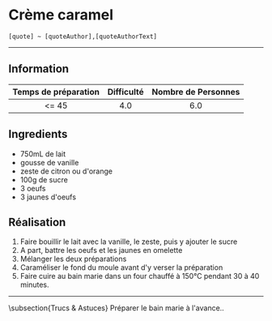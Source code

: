 # Crème caramel

`[quote] ~ [quoteAuthor],[quoteAuthorText]`

---

## Information

| Temps de préparation  | Difficulté    | Nombre de Personnes |
|:---------------------:|:-------------:|:-------------------:|
| <= 45            | 4.0  | 6.0        |

## Ingredients

- 750mL de lait
- gousse de vanille
- zeste de citron ou d'orange
- 100g de sucre
- 3 oeufs
- 3 jaunes d'oeufs


## Réalisation

1. Faire bouillir le lait avec la vanille, le zeste, puis y ajouter le sucre
1. A part, battre les oeufs et les jaunes en omelette
1. Mélanger les deux préparations
1. Caraméliser le fond du moule avant d'y verser la préparation
1. Faire cuire au bain marie dans un four chauffé à 150°C pendant 30 à 40 minutes.


---

\subsection{Trucs \& Astuces}
	Préparer le bain marie à l'avance..
